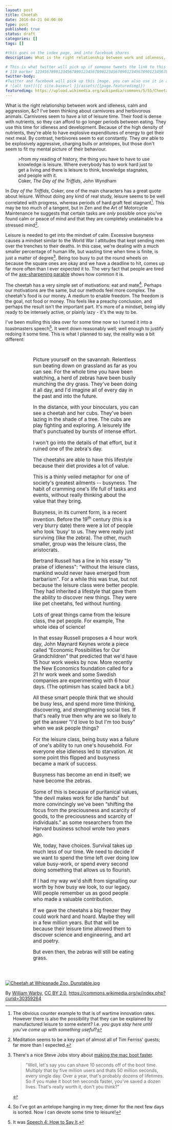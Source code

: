```yaml
---
layout: post
title: Cheetah
date: 2016-04-21 04:00:00 
type: post
published: true
status: draft
categories: []
tags: []

#this goes on the index page, and into facebook shares
description: What is the right relationship between work and idleness, calm and aggression, &amp;c?

# This is what twitter will pick up if someone tweets the link to this page 
# 110 marker 1234567890123456789012345678901234567890123456789012345678901234567890123456789012345678901234567890123456789
twitter-body:
#Twitter and facebook will pick up this image. you can also use it in a post with:
# ![alt text]({{ site.baseurl }}/assets/{{page.featuredimg}}) 
featuredimg: https://upload.wikimedia.org/wikipedia/commons/5/55/Cheetah_at_Whipsnade_Zoo%2C_Dunstable.jpg
---
```


What is the right relationship between work and idleness, calm and aggression, &amp;c? I've been thinking about carnivores and herbivorous animals. Carnivores seem to have a lot of leisure time. Their food is dense with nutrients, so they can afford to go longer periods between eating. They use this time for idleness and development. Because of the high density of nutrients, they're able to have explosive expenditures of energy to get their next meal. By contrast, herbivores seem to eat constantly. They _are_ able to be explosively aggressive, charging bulls or antelopes, but those don't seem to fit my mental picture of their behaviour.

<figure class="half-width right">
>from my reading of history, the thing you have to have to use knowledge is leisure. Where everybody has to work hard just to get a living and there is leisure to think, knowledge stagnates, and people with it.
<figcaption>
Coker, <cite>The Day of the Triffids</cite>, John Wyndham
</figcaption>
</figure>

In _Day of the Triffids_, Coker, one of the main characters has a great quote about leisure. Without doing any kind of real study, leisure seems to be well correlated with progress, whereas periods of hard graft feel stagnant[^1]. This may be too much of a tangent, but in Zen and the Art of Motorcycle Maintenance he suggests that certain tasks are _only_ possible once you've found calm or peace of mind and that they are completely unatainable to a stressed mind[^3].

Leisure is needed to get into the mindset of calm. Excessive busyness causes a mindset similar to the World War I attitudes that kept sending men over the trenches to their deaths. In this case, we're dealing with a much smaller percentage of human life, but wasting time when time is finite, is just a matter of degree[^2]. Being too busy to put the round wheels on because the square ones are okay and we have a deadline to hit, comes up far more often than I ever expected it to. The very fact that people are tired of the [axe-sharpening parable](http://notionparallax.co.uk/2016/time-factors#slack) shows how common it is.

The cheetah has a very simple set of motivations: eat and mate[^4]. Perhaps our motivations are the same, but our methods feel more complex. The cheetah's food is our money. A medium to enable freedom. The freedom is the goal, not food or money. This feels like a preachy conclusion, and perhaps the result isn't the important part. It's more of a mindset, being idly ready to be intensely active, or plainly lazy - it's the way to be.

I've been mulling this idea over for some time now so I turned it into a toastmasters speech[^5]. It went down reasonably well; well enough to justify redoing it some time. This is what I planned to say, the reality was a bit different:

<style type="text/css">
    .speech-script {
        font-size: 110%;
        padding: 2em 9vw;
    }
</style>
<div class="speech-script">
Picture yourself on the savannah. Relentless sun beating down on grassland as far as you can see. For the whole time you have been watching, a herd of zebras have been busily munching the dry grass. They've been doing it all day, and I'd imagine all of every day in the past and into the future.

In the distance, with your binoculars, you can see a cheetah and her cubs. They've been lazing in the shade of a tree. The cubs are play fighting and exploring. A leisurely life that's punctuated by bursts of intense effort.

I won't go into the details of that effort, but it ruined one of the zebra's day.

The cheetahs are able to have this lifestyle because their diet provides a lot of value.

This is a thinly veiled metaphor for one of society's greatest ailments -- busyness. The habit of cramming one's life full of tasks and events, without really thinking about the value that they bring.

Busyness, in its current form, is a recent invention. Before the 19<sup>th</sup> century (this is a very blurry date) there were a lot of people who look 'busy' to us. They were really just surviving (like the zebra). The other, much smaller, group was the leisure class, the aristocrats.

Bertrand Russell has a line in his essay "In praise of idleness": <q cite="https://en.wikipedia.org/wiki/In_Praise_of_Idleness_and_Other_Essays">without the leisure class, mankind would never have emerged from barbarism</q>. For a while this was true, but not because the leisure class were better people. They had inherited a lifestyle that gave them the ability to discover new things. They were like pet cheetahs, fed without hunting.

Lots of great things came from the leisure class, the pet people. For example, The whole idea of science!

In that essay Russell proposes a 4 hour work day, John Maynard Keynes wrote a piece called “Economic Possibilities for Our Grandchildren” that predicted that we'd have 15 hour work weeks by now. More recently the New Economics foundation called for a 21 hr work week and some Swedish companies are experimenting with 6 hour days. (The optimism has scaled back a bit.)

All these smart people think that we should be busy less, and spend more time thinking, discovering, and strengthening social ties. If that's really true then why are we so likely to get the answer "I'd love to but I'm too busy" when we ask people things?

For the leisure class, being busy was a failure of one's ability to run one's household. For everyone else idleness led to starvation. At some point this flipped and busyness became a mark of success.

Busyness has become an end in itself; we have become the zebras.

Some of this is because of puritanical values, “the devil makes work for idle hands” but more convincingly we've been “shifting the focus from the preciousness and scarcity of goods, to the preciousness and scarcity of individuals.” as some researchers from the Harvard business school wrote two years ago. 

We, today, have choices. Survival takes up much less of our time. We need to decide if we want to spend the time left over doing low value busy-work, or spend every second doing something that allows us to flourish.

If I had my way we'd shift from signalling our worth by how busy we look, to our legacy. Will people remember us as good people who made a valuable contribution.

If we gave the cheetahs a big freezer they could work hard and hoard. Maybe they will in a few million years. But that will be because their leisure time allowed them to discover science and engineering, and art and poetry. 

But even then, the zebras will still be eating grass.

</div>

<a href="https://commons.wikimedia.org/wiki/File:Cheetah_at_Whipsnade_Zoo,_Dunstable.jpg#/media/File:Cheetah_at_Whipsnade_Zoo,_Dunstable.jpg"><img src="{{page.featuredimg}}" alt="Cheetah at Whipsnade Zoo, Dunstable.jpg"></a>

By <a rel="nofollow" class="external free" href="http://www.flickr.com/photos/wwarby/8526745471/sizes/o/in/photostream/">William Warby</a>, <a href="http://creativecommons.org/licenses/by/2.0" title="Creative Commons Attribution 2.0">CC BY 2.0</a>, https://commons.wikimedia.org/w/index.php?curid=30359264

[^1]: The obvious counter example to that is of wartime innovation rates. However there is also the possibility that they can be explained by manufactured leisure to some extent? I.e. _you guys stay here until you've come up with something useful_?

[^2]: There's a nice Steve Jobs story about [making the mac boot faster](http://www.folklore.org/StoryView.py?story=Saving_Lives.txt).

    >"Well, let's say you can shave 10 seconds off of the boot time. Multiply that by five million users and thats 50 million seconds, every single day. Over a year, that's probably dozens of lifetimes. So if you make it boot ten seconds faster, you've saved a dozen lives. That's really worth it, don't you think?"

[^3]: Meditation seems to be a key part of almost all of Tim Ferriss' guests; far more than I expected.

[^4]: So I've got an antelope hanging in my tree; dinner for the next few days is sorted. Now I can devote some time to leisure!

[^5]: It was [Speech 4: How to Say It](http://sixminutes.dlugan.com/toastmasters-speech-4-how-to-say-it/).